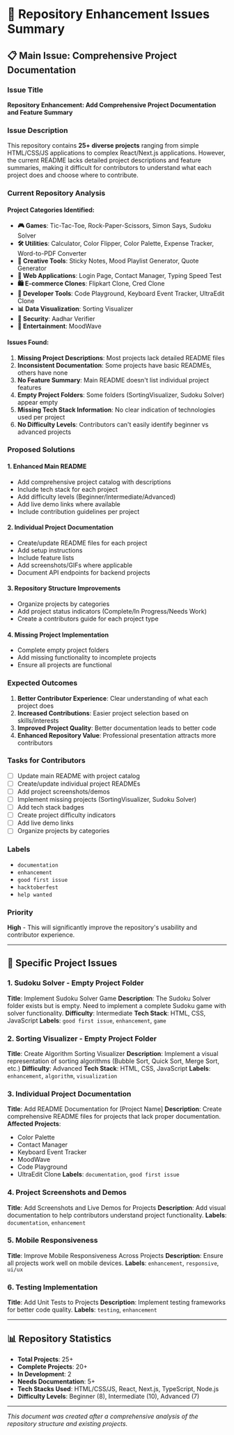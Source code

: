 # 🎯 Repository Enhancement Issues Summary

## 📋 Main Issue: Comprehensive Project Documentation

### Issue Title
**Repository Enhancement: Add Comprehensive Project Documentation and Feature Summary**

### Issue Description
This repository contains **25+ diverse projects** ranging from simple HTML/CSS/JS applications to complex React/Next.js applications. However, the current README lacks detailed project descriptions and feature summaries, making it difficult for contributors to understand what each project does and choose where to contribute.

### Current Repository Analysis

#### Project Categories Identified:
- **🎮 Games**: Tic-Tac-Toe, Rock-Paper-Scissors, Simon Says, Sudoku Solver
- **🛠️ Utilities**: Calculator, Color Flipper, Color Palette, Expense Tracker, Word-to-PDF Converter
- **🎨 Creative Tools**: Sticky Notes, Mood Playlist Generator, Quote Generator
- **📱 Web Applications**: Login Page, Contact Manager, Typing Speed Test
- **🛍️ E-commerce Clones**: Flipkart Clone, Cred Clone
- **🔧 Developer Tools**: Code Playground, Keyboard Event Tracker, UltraEdit Clone
- **📊 Data Visualization**: Sorting Visualizer
- **🔐 Security**: Aadhar Verifier
- **🎵 Entertainment**: MoodWave

#### Issues Found:
1. **Missing Project Descriptions**: Most projects lack detailed README files
2. **Inconsistent Documentation**: Some projects have basic READMEs, others have none
3. **No Feature Summary**: Main README doesn't list individual project features
4. **Empty Project Folders**: Some folders (SortingVisualizer, Sudoku Solver) appear empty
5. **Missing Tech Stack Information**: No clear indication of technologies used per project
6. **No Difficulty Levels**: Contributors can't easily identify beginner vs advanced projects

### Proposed Solutions

#### 1. Enhanced Main README
- Add comprehensive project catalog with descriptions
- Include tech stack for each project
- Add difficulty levels (Beginner/Intermediate/Advanced)
- Add live demo links where available
- Include contribution guidelines per project

#### 2. Individual Project Documentation
- Create/update README files for each project
- Add setup instructions
- Include feature lists
- Add screenshots/GIFs where applicable
- Document API endpoints for backend projects

#### 3. Repository Structure Improvements
- Organize projects by categories
- Add project status indicators (Complete/In Progress/Needs Work)
- Create a contributors guide for each project type

#### 4. Missing Project Implementation
- Complete empty project folders
- Add missing functionality to incomplete projects
- Ensure all projects are functional

### Expected Outcomes
1. **Better Contributor Experience**: Clear understanding of what each project does
2. **Increased Contributions**: Easier project selection based on skills/interests
3. **Improved Project Quality**: Better documentation leads to better code
4. **Enhanced Repository Value**: Professional presentation attracts more contributors

### Tasks for Contributors
- [ ] Update main README with project catalog
- [ ] Create/update individual project READMEs
- [ ] Add project screenshots/demos
- [ ] Implement missing projects (SortingVisualizer, Sudoku Solver)
- [ ] Add tech stack badges
- [ ] Create project difficulty indicators
- [ ] Add live demo links
- [ ] Organize projects by categories

### Labels
- `documentation`
- `enhancement`
- `good first issue`
- `hacktoberfest`
- `help wanted`

### Priority
**High** - This will significantly improve the repository's usability and contributor experience.

---

## 🔧 Specific Project Issues

### 1. Sudoku Solver - Empty Project Folder
**Title**: Implement Sudoku Solver Game
**Description**: The Sudoku Solver folder exists but is empty. Need to implement a complete Sudoku game with solver functionality.
**Difficulty**: Intermediate
**Tech Stack**: HTML, CSS, JavaScript
**Labels**: `good first issue`, `enhancement`, `game`

### 2. Sorting Visualizer - Empty Project Folder
**Title**: Create Algorithm Sorting Visualizer
**Description**: Implement a visual representation of sorting algorithms (Bubble Sort, Quick Sort, Merge Sort, etc.)
**Difficulty**: Advanced
**Tech Stack**: HTML, CSS, JavaScript
**Labels**: `enhancement`, `algorithm`, `visualization`

### 3. Individual Project Documentation
**Title**: Add README Documentation for [Project Name]
**Description**: Create comprehensive README files for projects that lack proper documentation.
**Affected Projects**: 
- Color Palette
- Contact Manager
- Keyboard Event Tracker
- MoodWave
- Code Playground
- UltraEdit Clone
**Labels**: `documentation`, `good first issue`

### 4. Project Screenshots and Demos
**Title**: Add Screenshots and Live Demos for Projects
**Description**: Add visual documentation to help contributors understand project functionality.
**Labels**: `documentation`, `enhancement`

### 5. Mobile Responsiveness
**Title**: Improve Mobile Responsiveness Across Projects
**Description**: Ensure all projects work well on mobile devices.
**Labels**: `enhancement`, `responsive`, `ui/ux`

### 6. Testing Implementation
**Title**: Add Unit Tests to Projects
**Description**: Implement testing frameworks for better code quality.
**Labels**: `testing`, `enhancement`

---

## 📊 Repository Statistics

- **Total Projects**: 25+
- **Complete Projects**: 20+
- **In Development**: 2
- **Needs Documentation**: 5+
- **Tech Stacks Used**: HTML/CSS/JS, React, Next.js, TypeScript, Node.js
- **Difficulty Levels**: Beginner (8), Intermediate (10), Advanced (7)

---

*This document was created after a comprehensive analysis of the repository structure and existing projects.*
